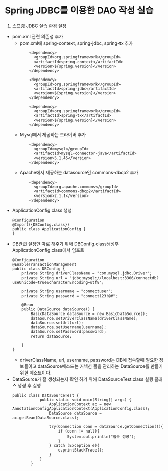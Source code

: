 Spring JDBC를 이용한 DAO 작성 실습
==================================

1. 스프링 JDBC 실습 환경 설정
* pom.xml 관련 의존성 추가
    * pom.xml에 spring-context, spring-jdbc, spring-tx 추가
        ~~~
            <dependency>
              <groupId>org.springframework</groupId>
              <artifactId>spring-context</artifactId>
              <version>${spring.version}</version>
            </dependency>
            
            <dependency>
              <groupId>org.springframework</groupId>
              <artifactId>spring-jdbc</artifactId>
              <version>${spring.version}</version>
            </dependency>
        
            <dependency>
              <groupId>org.springframework</groupId>
              <artifactId>spring-tx</artifactId>
              <version>${spring.version}</version>
            </dependency>
        ~~~
    * Mysql에서 제공하는 드라이버 추가
        ~~~
            <dependency>
              <groupId>mysql</groupId>
              <artifactId>mysql-connector-java</artifactId>
              <version>5.1.45</version>
            </dependency>
        ~~~
    * Apache에서 제공하는 datasource인 commons-dbcp2 추가
        ~~~
            <dependency>
              <groupId>org.apache.commons</groupId>
              <artifactId>commons-dbcp2</artifactId>
              <version>2.1.1</version>
            </dependency>
        ~~~
* ApplicationConfig.class 생성
    ~~~
    @Configuration
    @Import({DBConfig.class})
    public class ApplicationConfig {
    }
    ~~~  
* DB관련 설정만 따로 해주기 위해 DBConfig.class생성후 ApplicationConfig.class에서 임포트
    ~~~
    @Configuration
    @EnableTransactionManagement
    public class DBConfig {
        private String driverClassName = "com.mysql.jdbc.Driver";
        private String url = "jdbc:mysql://localhost:3306/connectdb?useUnicode=true&characterEncoding=utf8";
    
        private String username = "connectuser";
        private String password = "connect123!@#";
    
        @Bean
        public DataSource dataSource() {
            BasicDataSource dataSource = new BasicDataSource();
            dataSource.setDriverClassName(driverClassName);
            dataSource.setUrl(url);
            dataSource.setUsername(username);
            dataSource.setPassword(password);
            return dataSource;
    
        }
    }
    ~~~
    * driverClassName, url, username, password는 DB에 접속할때 필요한 정보들이고 dataSource메소드는 커넥션 풀을 관리하는 DataSource를 만들기 위한 메소드이다.
* DataSource가 잘 생성되는지 확인 하기 위해 DataSourceTest.class 실행 클래스 생성 후 실행
    ~~~
    public class DataSourceTest {
                public static void main(String[] args) {
                    ApplicationContext ac = new AnnotationConfigApplicationContext(ApplicationConfig.class);
                    DataSource dataSource = ac.getBean(DataSource.class);
            
                    try(Connection conn = dataSource.getConnection()){
                        if (conn != null){
                            System.out.println("접속 성공");
                        }
                    } catch (Exception e){
                        e.printStackTrace();
                    }
                }
            }
    ~~~